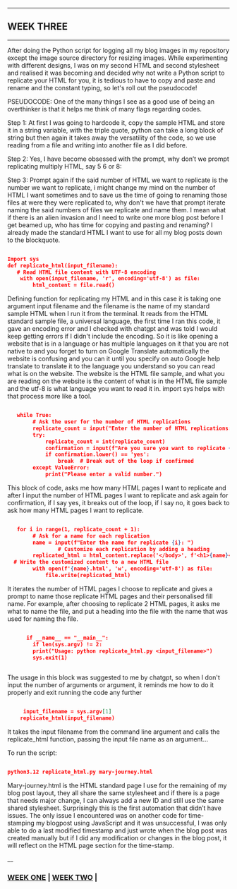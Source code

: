 
___

## WEEK THREE

___

After doing the Python script for logging all my blog images in my repository except the image source directory for resizing images. While experimenting with different designs, I was on my second HTML and second stylesheet and realised it was becoming and decided why not write a Python script to replicate your HTML for you, it is tedious to have to copy and paste and rename and the constant typing, so let's roll out the pseudocode!

PSEUDOCODE:
One of the many things I see as a good use of being an overthinker is that it helps me think of many flags regarding codes.

Step 1: At first I was going to hardcode it, copy the sample HTML and store it in a string variable, with the triple quote, python can take a long block of string but then again it takes away the versatility of the code, so we use reading from a file and writing into another file as I did before.

Step 2: Yes, I have become obsessed with the prompt, why don’t we prompt replicating multiply HTML, say 5 6 or 8:

Step 3: Prompt again if the said number of HTML we want to replicate is the number we want to replicate, i might change my mind on the number of HTML I want sometimes and to save us the time of going to renaming those files at were they were replicated to, why don't we have that prompt iterate naming the said numbers of files we replicate and name them. I mean what if there is an alien invasion and I need to write one more blog post before I get beamed up, who has time for copying and pasting and renaming? I already made the standard HTML I want to use for all my blog posts down to the blockquote.

```json

Import sys
def replicate_html(input_filename):
   # Read HTML file content with UTF-8 encoding
    with open(input_filename, 'r', encoding='utf-8') as file:
        html_content = file.read()
```
Defining function for replicating my HTML and in this case it is taking one argument input filename and the filename is the name of my standard sample HTML when I run it from the terminal. It reads from the HTML standard sample file, a universal language, the first time I ran this code, it gave an encoding error and I checked with chatgpt and was told I would keep getting errors if I didn't include the encoding. So it is like opening a website that is in a language or has multiple languages on it that you are not native to and you forget to turn on Google Translate automatically the website is confusing and you can it until you specify on auto Google help translate to translate it to the language you understand so you can read what is on the website. The website is the HTML file sample, and what you are reading on the website is the content of what is in the HTML file sample and the utf-8 is what language you want to read it in. import sys helps with that process more like a tool.

```json

   while True:
        # Ask the user for the number of HTML replications
        replicate_count = input("Enter the number of HTML replications: ")
        try:
            replicate_count = int(replicate_count)
            confirmation = input(f"Are you sure you want to replicate {replicate_count} times? (yes/no): ")
            if confirmation.lower() == 'yes':
                break  # Break out of the loop if confirmed
        except ValueError:
            print("Please enter a valid number.")
```

This block of code, asks me how many HTML pages I want to replicate and after I input the number of HTML pages I want to replicate and ask again for confirmation, if I say yes, it breaks out of the loop, if I say no, it goes back to ask how many HTML pages I want to replicate.

```json

   for i in range(1, replicate_count + 1):
        # Ask for a name for each replication
        name = input(f"Enter the name for replicate {i}: ")
                # Customize each replication by adding a heading
        replicated_html = html_content.replace('</body>', f'<h1>{name}</h1></body>')
  # Write the customized content to a new HTML file
        with open(f'{name}.html', 'w', encoding='utf-8') as file:
            file.write(replicated_html)

```
It iterates the number of HTML pages I choose to replicate and gives a prompt to name those replicate HTML pages and their personalised fill name. For example, after choosing to replicate 2 HTML pages, it asks me what to name the file, and put a heading into the file with the name that was used for naming the file.

```json

      if __name__ == "__main__":
	    if len(sys.argv) != 2:
        print("Usage: python replicate_html.py <input_filename>")
        sys.exit(1)
        

```
The usage in this block was suggested to me by chatgpt, so when I don't input the number of arguments or argument, it reminds me how to do it properly and exit running the code any further

```json

     input_filename = sys.argv[1]
    replicate_html(input_filename)

````
It takes the input filename from the command line argument and calls the replicate_html function, passing the input file name as an argument…

To run the script: 

```json

python3.12 replicate_html.py mary-journey.html

```

Mary-journey.html is the HTML standard page I use for the remaining of my blog post layout, they all share the same stylesheet and if there is a page that needs major change, I can always add a new ID and still use the same shared stylesheet. Surprisingly this is the first automation that didn’t have issues. The only issue I encountered was on another code for time-stamping my blogpost using JavaScript and it was unsuccessful, I was only able to do a last modified timestamp and just wrote when the blog post was created manually but if I did any modification or changes in the blog post, it will reflect on the HTML page section for the time-stamp.

__

### [WEEK ONE](automation_one.md)  |  [WEEK TWO](automation_two.md)  |